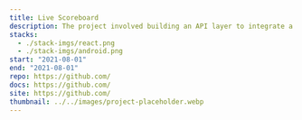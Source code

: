 ```yaml
---
title: Live Scoreboard
description: The project involved building an API layer to integrate a Reactjs frontend with a Python simulator and MongoDB for Covid-19 spread analysis on university campuses, deploying it on AWS EC2 with Apache Web Server and coordinating tests with the frontend and model-development teams.
stacks:
  - ./stack-imgs/react.png
  - ./stack-imgs/android.png
start: "2021-08-01"
end: "2021-08-01"
repo: https://github.com/
docs: https://github.com/
site: https://github.com/
thumbnail: ../../images/project-placeholder.webp
---
```


